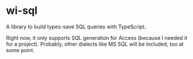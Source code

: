 # wi-sql

A library to build types-save SQL queries with TypeScript.

Right now, it only supports SQL generation for Access (because I needed it for a project). Probably, other dialects like MS SQL will be included, too at some point.
